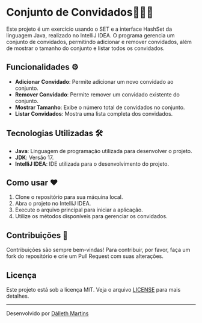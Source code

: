# Conjunto de Convidados👩🏻‍💻

Este projeto é um exercício usando o SET e a interface HashSet da linguagem Java, realizado no IntelliJ IDEA. 
O programa gerencia um conjunto de convidados, permitindo adicionar e remover convidados, além de mostrar o tamanho do 
conjunto e listar todos os convidados.

## Funcionalidades  ⚙️

- **Adicionar Convidado**: Permite adicionar um novo convidado ao conjunto.
- **Remover Convidado**: Permite remover um convidado existente do conjunto.
- **Mostrar Tamanho**: Exibe o número total de convidados no conjunto.
- **Listar Convidados**: Mostra uma lista completa dos convidados.

## Tecnologias Utilizadas 🛠️

- **Java**: Linguagem de programação utilizada para desenvolver o projeto.
- **JDK**: Versão 17.
- **IntelliJ IDEA**: IDE utilizada para o desenvolvimento do projeto.

## Como usar ❤️

1. Clone o repositório para sua máquina local.
2. Abra o projeto no IntelliJ IDEA.
3. Execute o arquivo principal para iniciar a aplicação.
4. Utilize os métodos disponíveis para gerenciar os convidados.

## Contribuições 📌

Contribuições são sempre bem-vindas! Para contribuir, por favor, faça um fork do repositório e crie um Pull Request com suas alterações.

## Licença

Este projeto está sob a licença MIT. Veja o arquivo [LICENSE](https://opensource.org/license/MIT) para mais detalhes.

---

Desenvolvido por [Dálleth Martins](https://github.com/dalleth-martinss)
